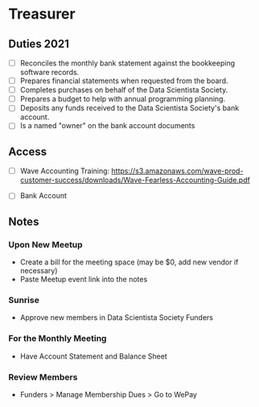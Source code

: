 # Treasurer

## Duties 2021
- [ ] Reconciles the monthly bank statement against the bookkeeping software records.
- [ ] Prepares financial statements when requested from the board. 
- [ ] Completes purchases on behalf of the Data Scientista Society.
- [ ] Prepares a budget to help with annual programming planning.
- [ ] Deposits any funds received to the Data Scientista Society's bank account.
- [ ] Is a named "owner" on the bank account documents

## Access
- [ ] Wave Accounting
Training: https://s3.amazonaws.com/wave-prod-customer-success/downloads/Wave-Fearless-Accounting-Guide.pdf
- [ ] Bank Account




## Notes



### Upon New Meetup
* Create a bill for the meeting space (may be $0, add new vendor if necessary)
* Paste Meetup event link into the notes

### Sunrise
* Approve new members in Data Scientista Society Funders

### For the Monthly Meeting
* Have Account Statement and Balance Sheet

### Review Members
* Funders > Manage Membership Dues > Go to WePay